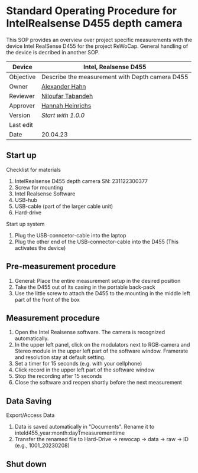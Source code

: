  # Standard Operating Procedure for IntelRealsense D455 depth camera

This SOP provides an overview over project specific measurements with the device Intel RealSense D455 for the project ReWoCap. General handling of the device is decribed in another SOP.

| Device       | Intel, Realsense D455                                             |
|--------------|-----------------------------------------------------------|
| Objective    | Describe the measurement with Depth camera D455                     |
| Owner        | [Alexander Hahn](mailto:alexander.hahn@tuebingen.mpg.de)  |
| Reviewer     | [Niloufar Tabandeh](mailto:niloufar.tabandehsaravi@tuebingen.mpg.de) |
| Approver     | [Hannah Heinrichs](mailto:hannah.heinrichs@tuebingen.mpg.de) |
| Version      | _Start with 1.0.0_                                        |
| Last edit    | |
| Date         | 20.04.23                                                |

## Start up

Checklist for materials
   1. IntelRealsense D455 depth camera SN: 231122300377
   2. Screw for mounting
   4. Intel Realsense Software
   5. USB-hub
   6. USB-cable (part of the larger cable unit)
   7. Hard-drive
    
Start up system
   1. Plug the USB-conncetor-cable into the laptop
   2. Plug the other end of the USB-connector-cable into the D455 (This activates the device)
    

## Pre-measurement procedure

   1. General: Place the entire measurement setup in the desired position
   2. Take the D455 out of its casing in the portable back-pack
   3. Use the little screw to attach the D455 to the mounting in the middle left part of the front of the box

## Measurement procedure

   1. Open the Intel Realsense software. The camera is recognized automatically. 
   2. In the upper left panel, click on the modulators next to RGB-camera and Stereo module in the upper left part of the software window. Framerate and resolution stay at default setting.
   3. Set a timer for 15 seconds (e.g. with your cellphone)
   3. Click record in the upper left part of the software window
   3. Stop the recording after 15 seconds
   3. Close the software and reopen shortly before the next measurement
   

## Data Saving

Export/Access Data
    
   1. Data is saved automatically in "Documents". Rename it to inteld455_year:month:dayTmeasurementtime
   2. Transfer the renamed file to Hard-Drive &rarr; rewocap &rarr; data &rarr; raw &rarr; ID (e.g., 1001_20230208)
   
## Shut down
   

